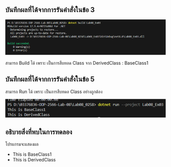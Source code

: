 ## บันทึกผลที่ได้จากการรันคำสั่งในข้อ 3

![pic](/Pictures/pic-5.png)

สามารถ Build ได้ เพราะ เป็นการสืบทอด Class จาก  DerivedClass : BaseClass1 

## บันทึกผลที่ได้จากการรันคำสั่งในข้อ 5 

สามารถ Run ได้ เพราะ เป็นการสืบทดอ Class อย่างถูกต้อง 

![pic](/Pictures/pic-6.png)

## อธิบายสิ่งที่พบในการทดลอง

โปรแกรมจะแสดงผล 

- This is BaseClass1
- This is DerivedClass
